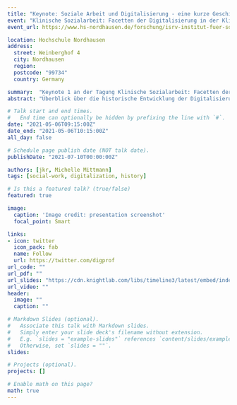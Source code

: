 ```yaml
---
title: "Keynote: Soziale Arbeit und Digitalisierung - eine kurze Geschichte"
event: "Klinische Sozialarbeit: Facetten der Digitalisierung in der Klinischen Sozialarbeit"
event_url: https://www.hs-nordhausen.de/forschung/isrv-institut-fuer-sozialmedizin-rehabilitationswissens/tagung/

location: Hochschule Nordhausen
address:
  street: Weinberghof 4
  city: Nordhausen
  region:  
  postcode: "99734"
  country: Germany

summary:  "Keynote 1 an der Tagung Klinische Sozialarbeit: Facetten der Digitalisierung in der Klinischen Sozialarbeit"
abstract: "Überblick über die historische Entwicklung der Digitalisierung und ihrer Bedeutung für die Soziale Arbeit bietet."

# Talk start and end times.
#   End time can optionally be hidden by prefixing the line with `#`.
date: "2021-05-06T09:15:00Z"
date_end: "2021-05-06T10:15:00Z"
all_day: false

# Schedule page publish date (NOT talk date).
publishDate: "2021-07-10T00:00:00Z"

authors: [jkr, Michelle Mittmann]
tags: [social-work, digitalization, history]

# Is this a featured talk? (true/false)
featured: true

image:
  caption: 'Image credit: presentation screenshot'
  focal_point: Smart

links:
- icon: twitter
  icon_pack: fab
  name: Follow
  url: https://twitter.com/digprof
url_code: ""
url_pdf: ""
url_slides: "https://cdn.knightlab.com/libs/timeline3/latest/embed/index.html?source=1wG0qWTOYgtAy34SPzHrNr3OwE6vMgqDxXuWvJoHTiGs&font=Default&lang=de&initial_zoom=0&height=650"
url_video: ""
header:
  image: ""
  caption: ""

# Markdown Slides (optional).
#   Associate this talk with Markdown slides.
#   Simply enter your slide deck's filename without extension.
#   E.g. `slides = "example-slides"` references `content/slides/example-slides.md`.
#   Otherwise, set `slides = ""`.
slides:

# Projects (optional).
projects: []

# Enable math on this page?
math: true 
---
```


